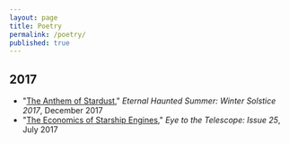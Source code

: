```yaml
---
layout: page
title: Poetry
permalink: /poetry/
published: true
---
```


## 2017

* "[The Anthem of Stardust](https://eternalhauntedsummer.com/issues/winter-solstice-2017/the-anthem-of-stardust/)," *Eternal Haunted Summer: Winter Solstice 2017*, December 2017
* "[The Economics of Starship Engines](http://eyetothetelescope.com/archives/025issue.html)," *Eye to the Telescope: Issue 25*, July 2017
